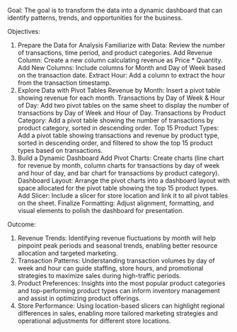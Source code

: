 Goal: The goal is to transform the data into a dynamic dashboard that can identify patterns, trends, and opportunities for the business.

Objectives:
1. Prepare the Data for Analysis
     Familiarize with Data: Review the number of transactions, time period, and product categories.
     Add Revenue Column: Create a new column calculating revenue as Price * Quantity.
     Add New Columns: Include columns for Month and Day of Week based on the transaction date.
     Extract Hour: Add a column to extract the hour from the transaction timestamp.
2. Explore Data with Pivot Tables
     Revenue by Month: Insert a pivot table showing revenue for each month.
     Transactions by Day of Week & Hour of Day: Add two pivot tables on the same sheet to display the number of transactions by Day of Week and Hour of Day.
     Transactions by Product Category: Add a pivot table showing the number of transactions by product category, sorted in descending order.
     Top 15 Product Types: Add a pivot table showing transactions and revenue by product type, sorted in descending order, and filtered to show the top 15 product types based on transactions.
3. Build a Dynamic Dashboard
     Add Pivot Charts: Create charts (line chart for revenue by month, column charts for transactions by day of week and hour of day, and bar chart for transactions by product category).
     Dashboard Layout: Arrange the pivot charts into a dashboard layout with space allocated for the pivot table showing the top 15 product types.
     Add Slicer: Include a slicer for store location and link it to all pivot tables on the sheet.
     Finalize Formatting: Adjust alignment, formatting, and visual elements to polish the dashboard for presentation.

Outcome:
1. Revenue Trends: Identifying revenue fluctuations by month will help pinpoint peak periods and seasonal trends, enabling better resource allocation and targeted marketing.
2. Transaction Patterns: Understanding transaction volumes by day of week and hour can guide staffing, store hours, and promotional strategies to maximize sales during high-traffic periods.
3. Product Preferences: Insights into the most popular product categories and top-performing product types can inform inventory management and assist in optimizing product offerings.
4. Store Performance: Using location-based slicers can highlight regional differences in sales, enabling more tailored marketing strategies and operational adjustments for different store locations.
